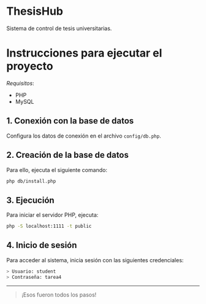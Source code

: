 # ThesisHub

Sistema de control de tesis universitarias.

# Instrucciones para ejecutar el proyecto

_Requisitos_:

- PHP
- MySQL

## 1. Conexión con la base de datos

Configura los datos de conexión en el archivo `config/db.php`.

## 2. Creación de la base de datos

Para ello, ejecuta el siguiente comando:

```bash
php db/install.php
```

## 3. Ejecución

Para iniciar el servidor PHP, ejecuta:

```bash
php -S localhost:1111 -t public
```

## 4. Inicio de sesión

Para acceder al sistema, inicia sesión con las siguientes credenciales:

```bash
> Usuario: student
> Contraseña: tarea4
```

---

> ¡Esos fueron todos los pasos!
